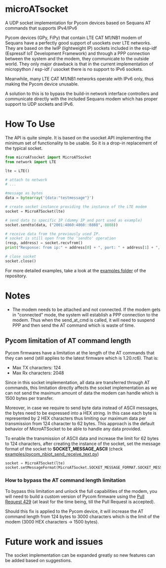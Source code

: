 # microATsocket
A UDP socket implementation for Pycom devices based on Sequans AT commands that supports IPv4/IPv6

Pycom devices (GPy, FiPy) that contain LTE CAT M1/NB1 modem of Sequans have a perfectly good support of usockets over LTE networks. They are based on the lwIP (lightweight IP) sockets included in the esp-idf (Espressif IoT Development Framework) and through a PPP connection between the system and the modem, they communicate to the outside world. They only major drawback is that in the current implementation of micropython / esp-idf / usocket there is no support to IPv6 sockets.

Meanwhile, many LTE CAT M1/NB1 networks operate with IPv6 only, thus making the Pycom device unusable.

A solution to this is to bypass the build-in network interface controllers and communicate directly with the included Sequans modem which has proper support to UDP sockets and IPv6.

# How To Use

The API is quite simple. It is based on the usocket API implementing the minimum set of functionality to be usable. So it is a drop-in replacement of the typical socket.

```python
from microATsocket import MicroATSocket
from network import LTE

lte = LTE()

# attach to network
# ...

#message as bytes
data = bytearray('{data:"testmessage"}')

# create socket instance providing the instance of the LTE modem
socket = MicroATSocket(lte)

# send data to specific IP (dummy IP and port used as example)
socket.sendto(data, ("2001:4860:4860::8888", 8888))

# receive data from the previously used IP.
# socket is still open from the 'sendto' operation
(resp, address) = socket.recvfrom()
print("Response: from ip:" + address[0] + ", port: " + address[1] + ", data: " + resp)

# close socket
socket.close()

```

For more detailed examples, take a look at the [examples folder](https://github.com/insighio/microATsocket/tree/master/examples) of the repository.

# Notes

* The modem needs to be attached and not connected. If the modem gets in "connected" mode, the system will establish a PPP connection to the modem. Thus when the send_at_cmd is called, it will need to suspend PPP and then send the AT command which is waste of time.

## Pycom limitation of AT command length

Pycom firmwares have a limitation at the length of the AT commands that they can send (still applies to the latest firmware which is 1.20.rc6).
That is:
* Max TX characters: 124
* Max Rx characters: 2048

Since in this socket implementation, all data are transferred through AT commands, this limitation directly affects the socket implementation as we can not send the maximum amount of data the modem can handle which is 1500 bytes per transfer.

Moreover, in case we require to send byte data instead of ASCII messages, the bytes need to be expressed into a HEX string. In this case each byte is represented by 2 HEX characters thus limiting our maximum data per transmission from 124 character to 62 bytes. This approach is the default behavior of MicroATSocket to be able to handle any data provided.

To enable the transmission of ASCII data and increase the limit for 62 bytes to 124 characters, after creating the instance of the socket, set the message format of the socket to **SOCKET_MESSAGE_ASCII** (check [examples/pycom_nbiot_send_receive_text.py](https://github.com/insighio/microATsocket/blob/master/examples/pycom_nbiot_send_receive_text.py))

```python
socket = MicroATSocket(lte)
socket.setMessageFormat(MicroATSocket.SOCKET_MESSAGE_FORMAT.SOCKET_MESSAGE_ASCII)
```

### How to bypass the AT command length limitation

To bypass this limitation and unlock the full capabilities of the modem, you will need to build a custom version of Pycom firmware using the [Pull Request 429](https://github.com/pycom/pycom-micropython-sigfox/pull/429) (at least for the time being, till the Pull Request is accepted). 

Should this fix is applied to the Pycom device, it will increase the AT command length from 124 bytes to 3000 characters which is the limit of the modem (3000 HEX characters -> 1500 bytes).

# Future work and issues

The socket implementation can be expanded greatly so new features can be added based on suggestions. 
